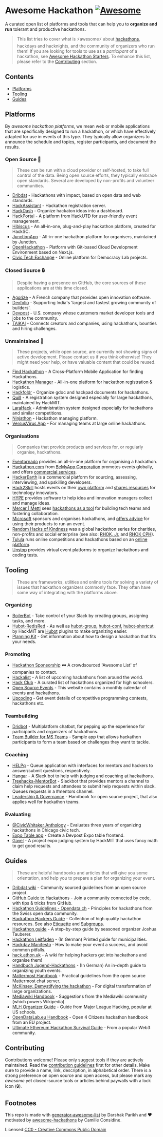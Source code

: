 # Awesome Hackathon [![Awesome](https://awesome.re/badge-flat2.svg)](https://awesome.re)

A curated open list of platforms and tools that can help you to **organize and run** tolerant and productive hackathons. 

> This list tries to cover what is ⚡️awesome⚡️ about [hackathons](https://en.wikipedia.org/wiki/Hackathon), hackdays and hacknights, and the community of organizers who run them! If you are looking for tools to use as a _participant_ of a hackathon, see [Awesome Hackathon Starters](https://github.com/geekcamp-ph/awesome-hackathon-starters). To enhance this list, please refer to the [Contributing](#Contributing) section.

## Contents

- [Platforms](#platforms)
- [Tooling](#tooling)
- [Guides](#guides)

## Platforms

By _awesome hackathon platforms_, we mean web or mobile applications that are specifically designed to run a hackathon, or which have effectively adapted for use in events of this type. They typically allow organizers to announce the schedule and topics, register participants, and document the results.

### Open Source 🌳

> These can be run with a cloud provider or self-hosted, to take full control of the data. Being open source efforts, they typically embrace open standards. Several are developed by non-profits and volunteer communities. 

- [Dribdat](https://github.com/dribdat/dribdat) - Hackathons with impact, based on open data and web standards.
- [HackAssistant](https://github.com/HackAssistant/hackassistant) - Hackathon registration server.
- [HackDash](https://github.com/impronunciable/hackdash) - Organize hackaton ideas into a dashboard.
- [HackPortal](https://github.com/acmutd/hackportal) - A platform from HackUTD for user-friendly event management.
- [Hibiscus](https://github.com/HackSC/hibiscus) - An all-in-one, plug-and-play hackathon platform, created for HackSC.
- [JunctionApp](https://github.com/hackjunction/JunctionApp) -  All-in-one hackathon platform for organisers, maintained by Junction.
- [OpenHackathon](https://github.com/kaiyuanshe/OpenHackathon-Web) - Platform with Git-based Cloud Development Environment based on Next.js.
- [Civic Tech Exchange](https://github.com/DemocracyLab/CivicTechExchange) - Online platform for Democracy Lab projects.

### Closed Source 🔒

> Despite having a presence on GitHub, the core sources of these applications are at this time closed. 

- [Agorize](https://github.com/agorize) - A French company that provides open innovation software.
- [Devfolio](https://github.com/devfolioco) - Supporting India's 'largest and fastest growing community of builders'.
- [Devpost](https://github.com/challengepost) - U.S. company whose customers market developer tools and jobs to the community.
- [TAIKAI](https://github.com/taikai) - Connects creators and companies, using hackathons, bounties and hiring challenges.

### Unmaintained 🧊

> These projects, while open source, are currently not showing signs of active development. Please contact us if you think otherwise! They might need your help, or have valuable content that could be reused.

- [Find Hackathon](https://github.com/Find-Hackathon) - A Cross-Platform Mobile Application for finding Hackathons.
- [Hackathon Manager](https://github.com/codeRIT/hackathon-manager) -  All-in-one platform for hackathon registration & logistics.
- [Hackfoldr](https://github.com/hackfoldr/hackfoldr) - Organize gdoc and hackpad documents for hackathons.
- [Quill](https://github.com/techx/quill) - A registration system designed especially for large hackathons, maintained by HackMIT.
- [LaraHack](https://github.com/ScientificClubofESI/LaraHack) - Administration system designed especially for hackathons and similar competitions.
- [Ninjathon](https://github.com/shilomagen/hackathon-matching-platform) - Hackathon managing platform.
- [VersusVirus App](https://github.com/VersusVirus-Hackathons/VersusVirus-App) - For managing teams at large online hackathons.

### Organisations

> Companies that provide products and services for, or regularly organise, hackathons.

- [Eventornado](https://eventornado.com/) provides an all-in-one platform for organising a hackathon.
- [Hackathon.com](https://hackathon.com/) from [BeMyApp Corporation](https://www.bemyapp.com/organize-your-hackathon.html) promotes events globally, and offers [commercial services](https://corporate.hackathon.com/).
- [HackerEarth](https://www.hackerearth.com/) is a commercial platform for sourcing, assessing, interviewing, and upskilling developers.
- [Hack2Skill](https://hack2skill.com) hosts events on their [own platform](https://hack2skill.com/organizeHack) and [shares resources](https://blog.hack2skill.com/what-is-a-hackathon-a-complete-guide-about-hackathon) for technology innovators.
- [HYPE](https://www.hypeinnovation.com/en/about) provides software to help idea and innovation managers collect and manage ideas.
- [Mercer | Mettl](https://mettl.com/about/) sees [hackathons as a tool](https://mettl.com/online-hackathons/) for building tech teams and fostering collaboration.
- [Microsoft](https://www.microsoft.com/en-us/garage/blog/category/hackathons/) sponsors and organises hackathons, and [offers advice](https://learn.microsoft.com/en-us/power-platform/guidance/adoption/hackathons) for using their products to run an event.
- [Random Hacks of Kindness](https://github.com/randomhacks) was a global hackathon series for charities, non-profits and social enterprise (see also: [RHOK, Jr.](https://rhokjr.org/) and [RHOK CPH](https://www.rhok-cph.org/)).
- [Tulula](https://tulu.la/hackathons-and-challenges) runs online competitions and hackathons based on an [online platform](https://tulula.gitbook.io/docs/setup-guide/quick-start).
- [Unstop](https://unstop.com/) provides virtual event platforms to organize hackathons and coding tests.

## Tooling

> These are frameworks, utilities and online tools for solving a variety of issues that hackathon organizers commonly face. They often have some way of integrating with the platforms above.  

### Organizing

- [BoilerBot](https://github.com/BoilerMake/boilerbot) - Take control of your Slack by creating groups, assigning tasks, and more.
- [Hubot-RedisRed](https://github.com/Detry322/hubot-redisred) - As well as [hubot-group](https://github.com/anishathalye/hubot-group), [hubot-conf](https://github.com/anishathalye/hubot-conf), [hubot-shortcut](https://github.com/anishathalye/hubot-shortcut) by HackMIT are [Hubot](https://hubot.github.com/) plugins to make organizing easier.
- [Planning Kit](https://hackathon-planning-kit.org/) - Get information about how to design a hackathon that fits your needs.

### Promoting

- [Hackathon Sponsorship](https://github.com/Neuro-Hack/sponsorship#readme) 🕶️  A crowdsourced 'Awesome List' of companies to contact.
- [Hackalist](https://github.com/Hackalist/Hackalist.github.io#readme) - A list of upcoming hackathons from around the world. 
- [Hack Club](https://github.com/hackclub/hackathons#readme) - A curated list of hackathons organized for high schoolers.
- [Open Source Events](https://github.com/Catalyst-IN/OpenSourceEvents-Frontend) - This website contains a monthly calendar of events and hackathons.
- [Upcoding](https://github.com/sahanmndl/UpCoding-Web) - Get event details of competitive programming contests, hackathons etc.

### Teambuilding

- [Dridbot](https://github.com/dribdat/dridbot) - Multiplatform chatbot, for pepping up the experience for participants and organizers of hackathons.
- [Team Builder for MS Teams](https://techcommunity.microsoft.com/t5/healthcare-and-life-sciences/hackathon-team-builder-a-teams-tab-application/ba-p/3334437) - Sample app that allows hackathon participants to form a team based on challenges they want to tackle.

### Coaching

- [HELPq](https://github.com/ehzhang/helpq) - Queue application with interfaces for mentors and hackers to answer/submit questions, respectively.
- [Hangar](https://github.com/AmericanAirlines/Hangar) - A Slack bot to help with judging and coaching at hackathons.
- [Treehacks-MentorBot](https://github.com/TreeHacks/slack-mentorship) - Slackbot that provides mentors a channel to claim help requests and attendees to submit help requests within slack. Queues requests in a #mentors channel.
- [Leadership & Governance](https://opensource.guide/leadership-and-governance/) - Handbook for open source project, that also applies well for hackathon teams.

### Evaluating

- [@CivicWhitaker Anthology](https://smartchicagocollaborative.org/launch-the-civicwhitaker-anthology/) - Evaluates three years of organizing hackathons in Chicago civic tech.
- [Expo Table app](https://github.com/nealrs/expo#fork-destination-box) - Create a Devpost Expo table frontend.
- [Gavel](https://github.com/anishathalye/gavel) - A project expo judging system by HackMIT that uses fancy math to get good results.

## Guides

> These are helpful handbooks and articles that will give you some orientation, and help you to prepare a plan for organizing your event.

- [Dribdat wiki](https://github.com/dribdat/docs/wiki) - Community sourced guidelines from an open source project.
- [GitHub Guide to Hackathons](https://hackathons.github.com/) - Join a community connected by code, with tips & tricks from GitHub.
- [Hackathon Guidelines - Opendata.ch](https://opendata.ch/guidelines) - Principles for hackathons from the Swiss open data community.
- [Hackathon Hackers Guide](https://github.com/HackathonHackers/Hackathon-Resources/blob/master/RESOURCES.md) - Collection of high quality hackathon resources. See also [Etiquette](https://medium.com/hackathon-hackers/hackathon-hackers-etiquette-cbcb9d1cda54#.dmgz1wp4y) and [Subgroups](https://github.com/HackathonHackers/groups).
- [Hackathon.guide](https://github.com/JoshData/hackathon.guide) - A step-by-step guide by seasoned organizer Joshua Tauberer.
- [Hackathon Leitfaden](https://github.com/okfde/hackathon-leitfaden) - (In German) Printed guide for municipalities.
- [Hackday Manifesto](https://github.com/hackdaymanifesto/site) - How to make your event a success, and avoid common pitfalls.
- [hack.athon.uk](https://hack.athon.uk/) - A wiki for helping hackers get into hackathons and organise them! 
- [Handbuch Jugend-Hackathons](https://handbuch.jugendhackt.de/) - (In German) An in-depth guide to organizing youth events.
- [Mattermost Handbook](https://handbook.mattermost.com/contributors/contributors/how-to-run-a-hackathon) - Practical guidelines from the open source Mattermost chat server.
- [McKinsey: Demystifying the hackathon](https://www.mckinsey.com/capabilities/mckinsey-digital/our-insights/demystifying-the-hackathon) - For digital transformation of large organizations.
- [Mediawiki Handbook](https://www.mediawiki.org/wiki/Hackathons/Handbook) - Suggestions from the Mediawiki community (which powers Wikipedia).
- [MLH Organizer Guide](https://github.com/MLH/mlh-hackathon-organizer-guide) - Guide from Major League Hacking, popular at US schools.
- [OpenDataLab.eu Handbook](http://handbook.opendatalab.eu/) - Open 4 Citizens hackathon handbook from an EU project.
- [Ultimate Ethereum Hackathon Survival Guide](https://consensys.net/developers/ultimate-hackathon-survival-guide/) - From a popular Web3 community.

## Contributing

Contributions welcome! Please only suggest tools if they are actively maintained. Read the [contribution guidelines](contributing.md) first for other details. Make sure to provide a name, link, description, in alphabetical order. There is a strong preference on open source and open access, but please mark any _awesome_ yet closed-source tools or articles behind paywalls with a lock icon (🔒).

## Footnotes

This repo is made with [generator-awesome-list](https://github.com/dar5hak/generator-awesome-list) by Darshak Parikh and :heart: motivated by [awesome-hackathons](https://github.com/cconsidine/awesome-hackathons) by Camille Considine.

Licensed [CC0 - Creative Commons Public Domain](LICENSE)
